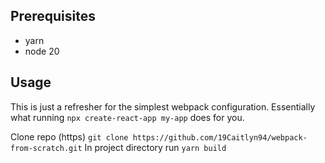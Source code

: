 ## Prerequisites

- yarn
- node 20

## Usage

This is just a refresher for the simplest webpack configuration. Essentially what running `npx create-react-app my-app` does for you. 

Clone repo (https) `git clone https://github.com/19Caitlyn94/webpack-from-scratch.git`
In project directory run `yarn build`


